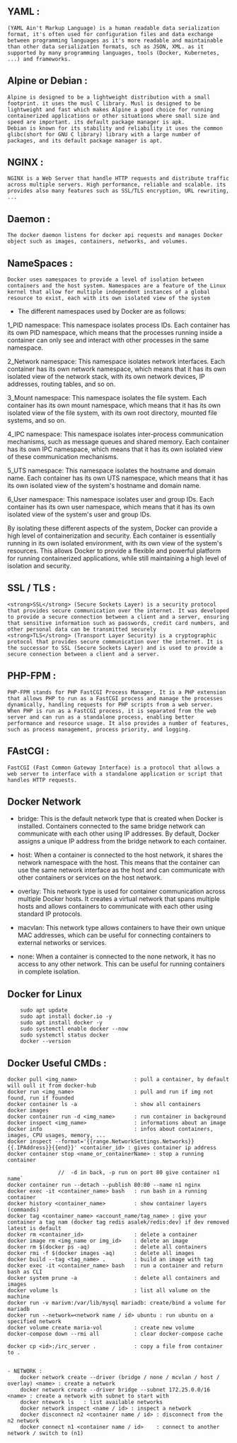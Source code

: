 ## YAML :
	(YAML Ain't Markup Language) is a human readable data serialization format, it's often used for configuration files and data exchange between programming languages as it's more readable and maintainable than other data serialization formats, sch as JSON, XML. as it supported by many programming languages, tools (Docker, Kubernetes, ...) and frameworks.


## Alpine or Debian :
	Alpine is designed to be a lightweight distribution with a small footprint. it uses the musl C library. Musl is designed to be lightweight and fast which makes Alpine a good choice for running containerized applications or other situations where small size and speed are important. its default package manager is apk.
	Debian is known for its stability and reliability it uses the common glibc(short for GNU C library) library with a large number of packages, and its default package manager is apt.

## NGINX :
	NGINX is a Web Server that handle HTTP requests and distribute traffic across multiple servers. High performance, reliable and scalable. its provides also many features such as SSL/TLS encryption, URL rewriting, ...

## Daemon :
	The docker daemon listens for docker api requests and manages Docker object such as images, containers, networks, and volumes.

## NameSpaces :
	Docker uses namespaces to provide a level of isolation between containers and the host system. Namespaces are a feature of the Linux kernel that allow for multiple independent instances of a global resource to exist, each with its own isolated view of the system

- The different namespaces used by Docker are as follows:

1_PID namespace: This namespace isolates process IDs. Each container has its own PID namespace, which means that the processes running inside a container can only see and interact with other processes in the same namespace.

2_Network namespace: This namespace isolates network interfaces. Each container has its own network namespace, which means that it has its own isolated view of the network stack, with its own network devices, IP addresses, routing tables, and so on.

3_Mount namespace: This namespace isolates the file system. Each container has its own mount namespace, which means that it has its own isolated view of the file system, with its own root directory, mounted file systems, and so on.

4_IPC namespace: This namespace isolates inter-process communication mechanisms, such as message queues and shared memory. Each container has its own IPC namespace, which means that it has its own isolated view of these communication mechanisms.

5_UTS namespace: This namespace isolates the hostname and domain name. Each container has its own UTS namespace, which means that it has its own isolated view of the system's hostname and domain name.

6_User namespace: This namespace isolates user and group IDs. Each container has its own user namespace, which means that it has its own isolated view of the system's user and group IDs.

By isolating these different aspects of the system, Docker can provide a high level of containerization and security. Each container is essentially running in its own isolated environment, with its own view of the system's resources. This allows Docker to provide a flexible and powerful platform for running containerized applications, while still maintaining a high level of isolation and security.

## SSL / TLS :
	<strong>SSL</strong> (Secure Sockets Layer) is a security protocol that provides secure communication over the internet. It was developed to provide a secure connection between a client and a server, ensuring that sensitive information such as passwords, credit card numbers, and other personal data can be transmitted securely
	<strong>TLS</strong> (Transport Layer Security) is a cryptographic protocol that provides secure communication over the internet. It is the successor to SSL (Secure Sockets Layer) and is used to provide a secure connection between a client and a server.
## PHP-FPM :
	PHP-FPM stands for PHP FastCGI Process Manager, It is a PHP extension that allows PHP to run as a FastCGI process and manage the processes dynamically, handling requests for PHP scripts from a web server.
	When PHP is run as a FastCGI process, it is separated from the web server and can run as a standalone process, enabling better performance and resource usage. It also provides a number of features, such as process management, process priority, and logging.
## FAstCGI :
	FastCGI (Fast Common Gateway Interface) is a protocol that allows a web server to interface with a standalone application or script that handles HTTP requests.

## Docker Network
- bridge:
This is the default network type that is created when Docker is installed. Containers connected to the same bridge network can communicate with each other using IP addresses. By default, Docker assigns a unique IP address from the bridge network to each container.

- host:
When a container is connected to the host network, it shares the network namespace with the host. This means that the container can use the same network interface as the host and can communicate with other containers or services on the host network.

- overlay:
This network type is used for container communication across multiple Docker hosts. It creates a virtual network that spans multiple hosts and allows containers to communicate with each other using standard IP protocols.

- macvlan:
This network type allows containers to have their own unique MAC addresses, which can be useful for connecting containers to external networks or services.

- none:
When a container is connected to the none network, it has no access to any other network. This can be useful for running containers in complete isolation.

## Docker for Linux

```
    sudo apt update
    sudo apt install docker.io -y
    sudo apt install docker -y
    sudo systemctl enable docker --now
	sudo systemctl status docker
    docker --version
```

## Docker Useful CMDs :
	docker pull <img_name>					: pull a container, by default will oull it from docker-hub
	docker run <img_name>					: pull and run if img not found, run if founded
	docker container ls -a 					: show all containers
	docker images
	docker container run -d <img_name>		: run container in background
	docker inspect <img_name>				: informations about an image
	docker info								: infos about containers, images, CPU usages, memory, ...
	docker inspect --format='{{range.NetworkSettings.Networks}}{{.IPAddress}}{{end}}' <container_id> : gives container ip address
	docker container stop <name_or_containerName> : stop a running container

					//	-d in back, -p run on port 80 give container n1 name`
	docker container run --detach --publish 80:80 --name n1 nginx
	docker exec -it <container_name> bash	: run bash in a running container
	docker history <container_name>			: show container layers (commands)
	docker tag <container_name> <account_name/tag_name>	: give your container a tag nam (docker tag redis asalek/redis:dev) if dev removed latest is default
	docker rm <container_id>				: delete a container
	docker image rm <img_name or img_id>	: delete an image
	docker rm $(docker ps -aq)				: delete all containers
	docker rmi -f $(docker images -aq)		: delete all images
	docker build --tag <tag_name> .			: build an image with tag
	docker exec -it <container_name> bash	: run a container and return bash as CLI
	docker system prune -a					: delete all containers and images
	docker volume ls						: list all valume on the machine
	docker run -v marivm:/var/lib/mysql mariadb: create/bind a volume for mariadb
	docker run --network=<network name / id> ubuntu : run ubuntu on a specified network
	docker volume create maria-vol			: create new volume
	docker-compose down --rmi all			: clear docker-compose cache

	docker cp <id>:/irc_server .			: copy a file from container to .
	

	- NETWORK :
		docker network create --driver (bridge / none / mcvlan / host / overlay) <name> : create a network
		docker network create --driver bridge --subnet 172.25.0.0/16 <name> : create a network with subnet to start with
		docker ntework ls	: list available networks
		docker network inspect <name / id> : inspect a network
		docker disconnect n2 <container name / id> : disconnect from the n2 network
		docker connect n1 <container name / id>	   : connect to another network / switch to (n1) 
